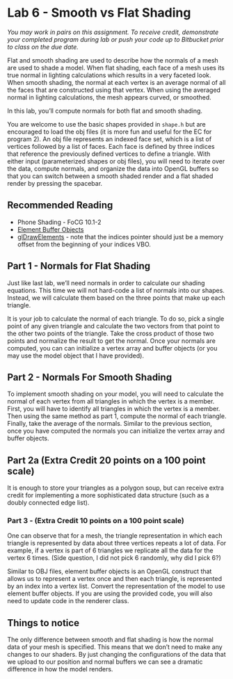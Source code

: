 # Lab 6 - Smooth vs Flat Shading

*You may work in pairs on this assignment. To receive credit, demonstrate your
completed program during lab or push your code up to Bitbucket prior to class on
the due date.*

Flat and smooth shading are used to describe how the normals of a mesh are used
to shade a model. When flat shading, each face of a mesh uses its true normal in
lighting calculations which results in a very faceted look. When smooth shading,
the normal at each vertex is an average normal of all the faces that are
constructed using that vertex. When using the averaged normal in lighting
calculations, the mesh appears curved, or smoothed.

In this lab, you’ll compute normals for both flat and smooth shading.

You are welcome to use the basic shapes provided in `shape.h` but are encouraged
to load the obj files (it is more fun and useful for the EC for program 2).  An
obj file represents an indexed face set, which is a list of vertices followed by
a list of faces. Each face is defined by three indices that reference the
previously defined vertices to define a triangle.  With either input
(parameterized shapes or obj files), you will need to iterate over the data,
compute normals, and organize the data into OpenGL buffers so that you can
switch between a smooth shaded render and a flat shaded render by pressing the
spacebar.

## Recommended Reading

* Phone Shading - FoCG 10.1-2
* [Element Buffer Objects](https://learnopengl.com/Getting-started/Hello-Triangle)
* [glDrawElements](https://www.opengl.org/sdk/docs/man/html/glDrawElements.xhtml) - note that the indices pointer should just be a memory offset from the beginning of your indices VBO.

## Part 1 - Normals for Flat Shading

Just like last lab, we’ll need normals in order to calculate our shading
equations. This time we will not hard-code a list of normals into our shapes.
Instead, we will calculate them based on the three points that make up each
triangle.

It is your job to calculate the normal of each triangle. To do so, pick a single
point of any given triangle and calculate the two vectors from that point to the
other two points of the triangle. Take the cross product of those two points and
normalize the result to get the normal.  Once your normals are computed,
you can can initialize a vertex array and buffer objects (or you may use the
model object that I have provided).

## Part 2 - Normals For Smooth Shading

To implement smooth shading on your model, you will need to calculate the normal
of each vertex from all triangles in which the vertex is a member.  First, you
will have to identify all triangles in which the vertex is a member.  Then using
the same method as part 1, compute the normal of each triangle.  Finally, take
the average of the normals.  Similar to the previous section, once you have
computed the normals you can initialize the vertex array and buffer objects.

## Part 2a (Extra Credit 20 points on a 100 point scale)

It is enough to store your triangles as a polygon soup, but can receive extra
credit for implementing a more sophisticated data structure (such as a doubly
connected edge list).

### Part 3 - (Extra Credit 10 points on a 100 point scale)

One can observe that for a mesh, the triangle representation in which each
triangle is represented by data about three vertices repeats a lot of data.  For
example, if a vertex is part of 6 triangles we replicate all the data for the
vertex 6 times.   (Side question, I did not pick 6 randomly, why did I pick 6?)

Similar to OBJ files, element buffer objects is an OpenGL construct that allows
us to represent a vertex once and then each triangle, is represented by an index
into a vertex list.  Convert the representation of the model to use element
buffer objects. If you are using the provided code, you will also need to update
code in the renderer class.

## Things to notice

The only difference between smooth and flat shading is how the normal data of
your mesh is specified. This means that we don’t need to make any changes to our
shaders. By just changing the configurations of the data that we upload to our
position and normal buffers we  can see a dramatic difference in how the model
renders.

